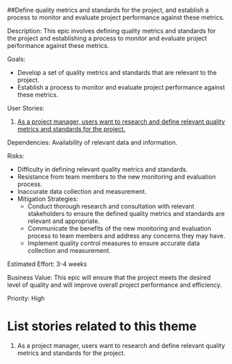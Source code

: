 ##Define quality metrics and standards for the project, and establish a process to monitor and evaluate project performance against these metrics.

Description: This epic involves defining quality metrics and standards for the project and establishing a process to monitor and evaluate project performance against these metrics.

Goals: 
- Develop a set of quality metrics and standards that are relevant to the project.
- Establish a process to monitor and evaluate project performance against these metrics.

User Stories: 

1. [As a project manager, users want to research and define relevant quality metrics and standards for the project.](https://github.com/EDS435/mywebclass-agile-docs/blob/main/documentation/templates/theme/initiatives/epics/stories/story_6.md)

Dependencies: Availability of relevant data and information.

Risks: 
- Difficulty in defining relevant quality metrics and standards. 
- Resistance from team members to the new monitoring and evaluation process. 
- Inaccurate data collection and measurement.
- Mitigation Strategies:
  - Conduct thorough research and consultation with relevant stakeholders to ensure the defined quality metrics and standards are relevant and appropriate. 
  - Communicate the benefits of the new monitoring and evaluation process to team members and address any concerns they may have. 
  - Implement quality control measures to ensure accurate data collection and measurement.

Estimated Effort: 3-4 weeks

Business Value: This epic will ensure that the project meets the desired level of quality and will improve overall project performance and efficiency.

Priority: High

# List stories related to this theme

1. As a project manager, users want to research and define relevant quality metrics and standards for the project.